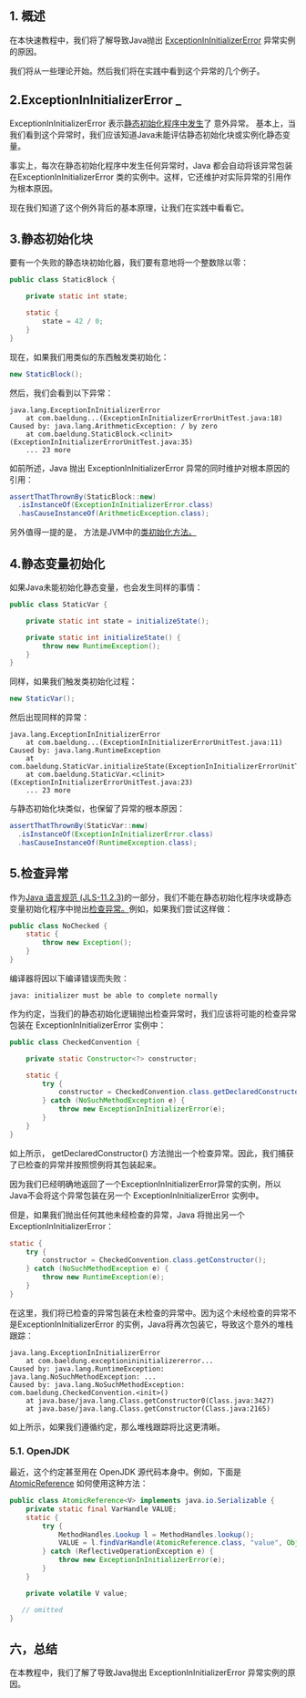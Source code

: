 ## 1. 概述

在本快速教程中，我们将了解导致Java抛出 [ExceptionInInitializerError](https://docs.oracle.com/en/java/javase/11/docs/api/java.base/java/lang/ExceptionInInitializerError.html) 异常实例的原因。

我们将从一些理论开始。然后我们将在实践中看到这个异常的几个例子。

## 2.ExceptionInInitializerError _

ExceptionInInitializerError 表示[静态初始化程序中发生](https://www.baeldung.com/java-static)了 意外异常。 基本上，当我们看到这个异常时，我们应该知道Java未能评估静态初始化块或实例化静态变量。

事实上，每次在静态初始化程序中发生任何异常时，Java 都会自动将该异常包装在ExceptionInInitializerError 类的实例中。这样，它还维护对实际异常的引用作为根本原因。

现在我们知道了这个例外背后的基本原理，让我们在实践中看看它。

## 3.静态初始化块

要有一个失败的静态块初始化器，我们要有意地将一个整数除以零：

```java
public class StaticBlock {

    private static int state;

    static {
        state = 42 / 0;
    }
}
```

现在，如果我们用类似的东西触发类初始化：

```java
new StaticBlock();
```

然后，我们会看到以下异常：

```plaintext
java.lang.ExceptionInInitializerError
    at com.baeldung...(ExceptionInInitializerErrorUnitTest.java:18)
Caused by: java.lang.ArithmeticException: / by zero
    at com.baeldung.StaticBlock.<clinit>(ExceptionInInitializerErrorUnitTest.java:35)
    ... 23 more
```

如前所述，Java 抛出 ExceptionInInitializerError 异常的同时维护对根本原因的引用：

```java
assertThatThrownBy(StaticBlock::new)
  .isInstanceOf(ExceptionInInitializerError.class)
  .hasCauseInstanceOf(ArithmeticException.class);
```

另外值得一提的是，<clinit> 方法是JVM中的[类初始化方法。](https://www.baeldung.com/jvm-init-clinit-methods#clinit)

## 4.静态变量初始化

如果Java未能初始化静态变量，也会发生同样的事情：

```java
public class StaticVar {

    private static int state = initializeState();

    private static int initializeState() {
        throw new RuntimeException();
    }
}
```

同样，如果我们触发类初始化过程：

```java
new StaticVar();
```

然后出现同样的异常：

```plaintext
java.lang.ExceptionInInitializerError
    at com.baeldung...(ExceptionInInitializerErrorUnitTest.java:11)
Caused by: java.lang.RuntimeException
    at com.baeldung.StaticVar.initializeState(ExceptionInInitializerErrorUnitTest.java:26)
    at com.baeldung.StaticVar.<clinit>(ExceptionInInitializerErrorUnitTest.java:23)
    ... 23 more
```

与静态初始化块类似，也保留了异常的根本原因：

```java
assertThatThrownBy(StaticVar::new)
  .isInstanceOf(ExceptionInInitializerError.class)
  .hasCauseInstanceOf(RuntimeException.class);
```

## 5.检查异常

作为[Java 语言规范 (JLS-11.2.3)](https://docs.oracle.com/javase/specs/jls/se14/html/jls-11.html#jls-11.2.3)的一部分，我们不能在静态初始化程序块或静态变量初始化程序中抛出[检查异常。](https://www.baeldung.com/java-exceptions#1checked-exceptions)例如，如果我们尝试这样做：

```java
public class NoChecked {
    static {
        throw new Exception();
    }
}
```

编译器将因以下编译错误而失败：

```plaintext
java: initializer must be able to complete normally
```

作为约定，当我们的静态初始化逻辑抛出检查异常时，我们应该将可能的检查异常包装在 ExceptionInInitializerError 实例中：

```java
public class CheckedConvention {

    private static Constructor<?> constructor;

    static {
        try {
            constructor = CheckedConvention.class.getDeclaredConstructor();
        } catch (NoSuchMethodException e) {
            throw new ExceptionInInitializerError(e);
        }
    }
}
```

如上所示， getDeclaredConstructor() 方法抛出一个检查异常。因此，我们捕获了已检查的异常并按照惯例将其包装起来。

因为我们已经明确地返回了一个ExceptionInInitializerError异常的实例，所以Java不会将这个异常包装在另一个 ExceptionInInitializerError 实例中。

但是，如果我们抛出任何其他未经检查的异常，Java 将抛出另一个ExceptionInInitializerError：

```java
static {
    try {
        constructor = CheckedConvention.class.getConstructor();
    } catch (NoSuchMethodException e) {
        throw new RuntimeException(e);
    }
}
```

在这里，我们将已检查的异常包装在未检查的异常中。因为这个未经检查的异常不是ExceptionInInitializerError 的实例，Java将再次包装它，导致这个意外的堆栈跟踪：

```plaintext
java.lang.ExceptionInInitializerError
	at com.baeldung.exceptionininitializererror...
Caused by: java.lang.RuntimeException: java.lang.NoSuchMethodException: ...
Caused by: java.lang.NoSuchMethodException: com.baeldung.CheckedConvention.<init>()
	at java.base/java.lang.Class.getConstructor0(Class.java:3427)
	at java.base/java.lang.Class.getConstructor(Class.java:2165)
```

如上所示，如果我们遵循约定，那么堆栈跟踪将比这更清晰。

### 5.1. OpenJDK

最近，这个约定甚至用在 OpenJDK 源代码本身中。例如，下面是 [AtomicReference](https://github.com/openjdk/jdk/blob/b87302ca99ff30a03e311ab1c0f524684ed37596/src/java.base/share/classes/java/util/concurrent/atomic/AtomicReference.java#L51) 如何使用这种方法：

```java
public class AtomicReference<V> implements java.io.Serializable {
    private static final VarHandle VALUE;
    static {
        try {
            MethodHandles.Lookup l = MethodHandles.lookup();
            VALUE = l.findVarHandle(AtomicReference.class, "value", Object.class);
        } catch (ReflectiveOperationException e) {
            throw new ExceptionInInitializerError(e);
        }
    }

    private volatile V value;

   // omitted
}
```

## 六，总结

在本教程中，我们了解了导致Java抛出 ExceptionInInitializerError 异常实例的原因。